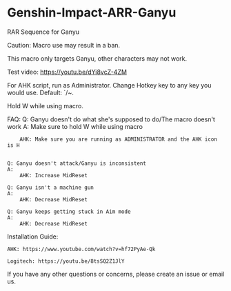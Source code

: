 # Genshin-Impact-ARR-Ganyu
RAR Sequence for Ganyu

Caution: Macro use may result in a ban.

This macro only targets Ganyu, other characters may not work.

Test video: https://youtu.be/dYi8vcZ-4ZM

For AHK script, run as Administrator. Change Hotkey key to any key you would use. Default: `/~.

Hold W while using macro.

FAQ:
    Q: Ganyu doesn't do what she's supposed to do/The macro doesn't work
    A: Make sure to hold W while using macro
		
        AHK: Make sure you are running as ADMINISTRATOR and the AHK icon is H
	

    Q: Ganyu doesn't attack/Ganyu is inconsistent
    A: 
        AHK: Increase MidReset
		
	Q: Ganyu isn't a machine gun
	A: 
		AHK: Decrease MidReset
		
	Q: Ganyu keeps getting stuck in Aim mode
	A:
		AHK: Decrease MidReset
		
  Installation Guide:

    AHK: https://www.youtube.com/watch?v=hf72PyAe-Qk
  
    Logitech: https://youtu.be/8tsSQ2Z1JlY
  
If you have any other questions or concerns, please create an issue or email us.
